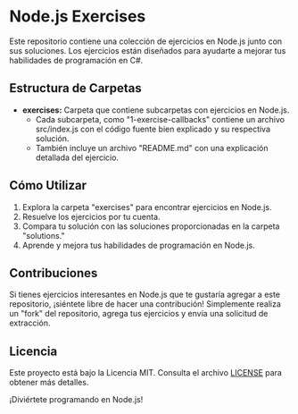 # Node.js Exercises

Este repositorio contiene una colección de ejercicios en Node.js junto con sus soluciones. Los ejercicios están diseñados para ayudarte a mejorar tus habilidades de programación en C#.

## Estructura de Carpetas

- **exercises:** Carpeta que contiene subcarpetas con ejercicios en Node.js.
  - Cada subcarpeta, como "1-exercise-callbacks" contiene un archivo src/index.js con el código fuente bien explicado y su respectiva solución.
  - También incluye un archivo "README.md" con una explicación detallada del ejercicio.

## Cómo Utilizar

1. Explora la carpeta "exercises" para encontrar ejercicios en Node.js.
2. Resuelve los ejercicios por tu cuenta.
3. Compara tu solución con las soluciones proporcionadas en la carpeta "solutions."
4. Aprende y mejora tus habilidades de programación en Node.js.

## Contribuciones

Si tienes ejercicios interesantes en Node.js que te gustaría agregar a este repositorio, ¡siéntete libre de hacer una contribución! Simplemente realiza un "fork" del repositorio, agrega tus ejercicios y envía una solicitud de extracción.

## Licencia

Este proyecto está bajo la Licencia MIT. Consulta el archivo [LICENSE](LICENSE) para obtener más detalles.

¡Diviértete programando en Node.js!

